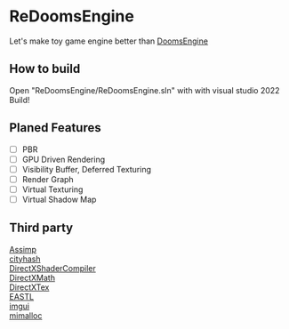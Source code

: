 ﻿# ReDoomsEngine
Let's make toy game engine better than [DoomsEngine](https://github.com/SungJJinKang/DoomsEngine)

## How to build
Open "ReDoomsEngine/ReDoomsEngine.sln" with with visual studio 2022    
Build!

## Planed Features
- [ ] PBR
- [ ] GPU Driven Rendering
- [ ] Visibility Buffer, Deferred Texturing
- [ ] Render Graph
- [ ] Virtual Texturing
- [ ] Virtual Shadow Map
## Third party
[Assimp](https://github.com/assimp/assimp)        
[cityhash](https://github.com/google/cityhash)        
[DirectXShaderCompiler](https://github.com/microsoft/DirectXShaderCompiler)        
[DirectXMath](https://github.com/microsoft/DirectXMath)        
[DirectXTex](https://github.com/microsoft/DirectXTex)        
[EASTL](https://github.com/electronicarts/EASTL)        
[imgui](https://github.com/ocornut/imgui)        
[mimalloc](https://github.com/microsoft/mimalloc)        
